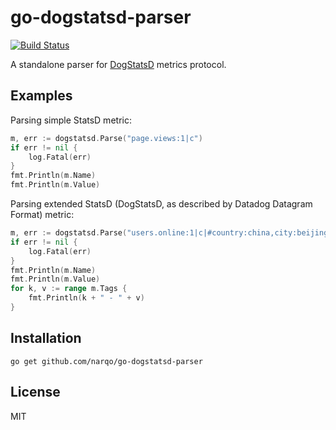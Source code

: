 # go-dogstatsd-parser

[![Build Status](https://travis-ci.org/narqo/go-dogstatsd-parser.svg?branch=master)](https://travis-ci.org/narqo/go-dogstatsd-parser)

A standalone parser for [DogStatsD] metrics protocol.

## Examples

Parsing simple StatsD metric:

~~~go
m, err := dogstatsd.Parse("page.views:1|c")
if err != nil {
    log.Fatal(err)
}
fmt.Println(m.Name)
fmt.Println(m.Value)
~~~

Parsing extended StatsD (DogStatsD, as described by Datadog Datagram Format) metric:

~~~go
m, err := dogstatsd.Parse("users.online:1|c|#country:china,city:beijing")
if err != nil {
    log.Fatal(err)
}
fmt.Println(m.Name)
fmt.Println(m.Value)
for k, v := range m.Tags {
    fmt.Println(k + " - " + v)
}
~~~

## Installation

~~~
go get github.com/narqo/go-dogstatsd-parser
~~~

## License

MIT

[DogStatsD]: http://docs.datadoghq.com/guides/dogstatsd/
